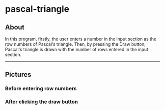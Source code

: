 # pascal-triangle
## About
In this program, firstly, the user enters a number in the input section as the row numbers of Pascal's triangle. Then, by pressing the Draw button, Pascal's triangle is drawn with the number of rows entered in the input section.
***
## Pictures
### Before entering row numbers

### After clicking the draw button
